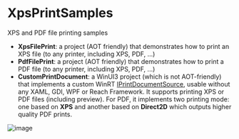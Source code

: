 # XpsPrintSamples
XPS and PDF file printing samples

* **XpsFilePrint**: a project (AOT friendly) that demonstrates how to print an XPS file (to any printer, including XPS, PDF, ...)
* **PdfFilePrint**: a project (AOT friendly) that demonstrates how to print a PDF file (to any printer, including XPS, PDF, ...)
* **CustomPrintDocument**: a WinUI3 project (which is not AOT-friendly) that implements a custom WinRT [IPrintDocumentSource](https://learn.microsoft.com/en-us/uwp/api/windows.graphics.printing.iprintdocumentsource), usable without any XAML, GDI, WPF or Reach Framework. It supports printing XPS or PDF files (including preview). For PDF, it implements two printing mode: one based on **XPS** and another based on **Direct2D** which outputs higher quality PDF prints.

![image](https://github.com/smourier/XpsPrintSamples/assets/5328574/5536ca26-eb92-46f3-812b-55eed74a1244)
